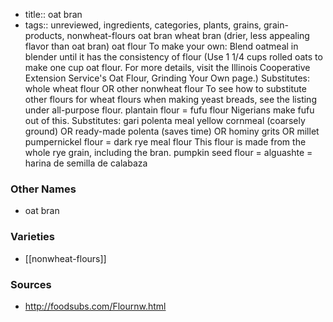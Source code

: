 - title:: oat bran
- tags:: unreviewed, ingredients, categories, plants, grains, grain-products, nonwheat-flours
oat bran wheat bran (drier, less appealing flavor than oat bran) oat flour To make your own: Blend oatmeal in blender until it has the consistency of flour (Use 1 1/4 cups rolled oats to make one cup oat flour. For more details, visit the Illinois Cooperative Extension Service's Oat Flour, Grinding Your Own page.) Substitutes: whole wheat flour OR other nonwheat flour To see how to substitute other flours for wheat flours when making yeast breads, see the listing under all-purpose flour. plantain flour = fufu flour Nigerians make fufu out of this. Substitutes: gari polenta meal yellow cornmeal (coarsely ground) OR ready-made polenta (saves time) OR hominy grits OR millet pumpernickel flour = dark rye meal flour This flour is made from the whole rye grain, including the bran. pumpkin seed flour = alguashte = harina de semilla de calabaza

### Other Names

* oat bran

### Varieties

* [[nonwheat-flours]]

### Sources
* http://foodsubs.com/Flournw.html
